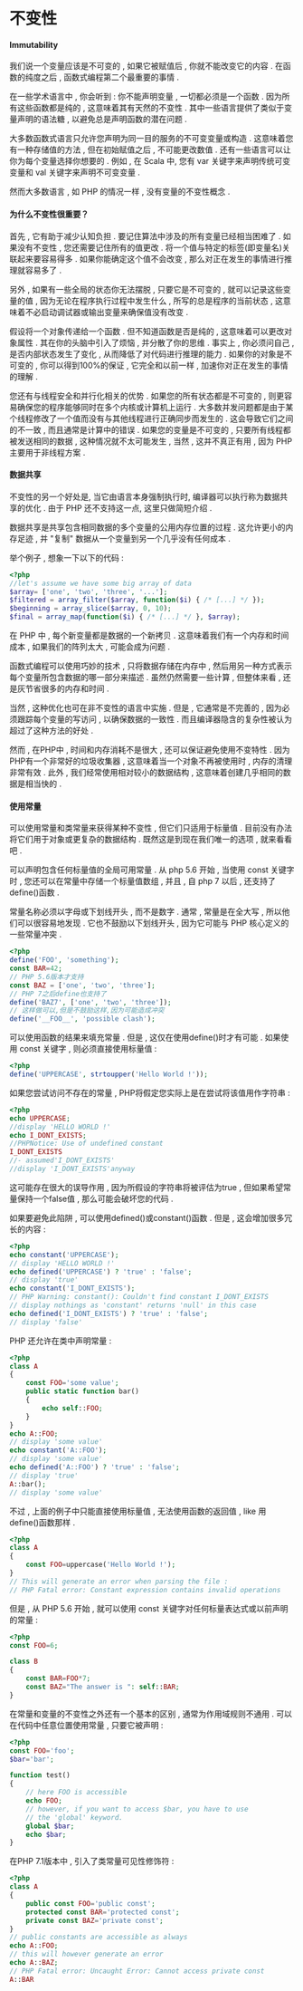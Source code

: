 # 不变性

#### Immutability

我们说一个变量应该是不可变的 , 如果它被赋值后 , 你就不能改变它的内容 . 在函数的纯度之后 , 函数式编程第二个最重要的事情 .

在一些学术语言中 , 你会听到 : 你不能声明变量 , 一切都必须是一个函数 . 因为所有这些函数都是纯的 , 这意味着其有天然的不变性 . 其中一些语言提供了类似于变量声明的语法糖 , 以避免总是声明函数的潜在问题 .

大多数函数式语言只允许您声明为同一目的服务的不可变变量或构造 . 这意味着您有一种存储值的方法 , 但在初始赋值之后 , 不可能更改数值 . 还有一些语言可以让你为每个变量选择你想要的 . 例如 , 在 Scala 中, 您有 var 关键字来声明传统可变变量和 val 关键字来声明不可变变量 .

然而大多数语言 , 如 PHP 的情况一样 , 没有变量的不变性概念 .

#### 为什么不变性很重要？

首先 , 它有助于减少认知负担 . 要记住算法中涉及的所有变量已经相当困难了 . 如果没有不变性 , 您还需要记住所有的值更改 . 将一个值与特定的标签\(即变量名\)关联起来要容易得多 . 如果你能确定这个值不会改变 , 那么对正在发生的事情进行推理就容易多了 .

另外 , 如果有一些全局的状态你无法摆脱 , 只要它是不可变的 , 就可以记录这些变量的值 , 因为无论在程序执行过程中发生什么 , 所写的总是程序的当前状态 , 这意味着不必启动调试器或输出变量来确保值没有改变 .

假设将一个对象传递给一个函数 . 但不知道函数是否是纯的 , 这意味着可以更改对象属性 . 其在你的头脑中引入了烦恼 , 并分散了你的思维 . 事实上 , 你必须问自己 , 是否内部状态发生了变化 , 从而降低了对代码进行推理的能力 . 如果你的对象是不可变的 , 你可以得到100%的保证 , 它完全和以前一样 , 加速你对正在发生的事情的理解 .

您还有与线程安全和并行化相关的优势 . 如果您的所有状态都是不可变的 , 则更容易确保您的程序能够同时在多个内核或计算机上运行 . 大多数并发问题都是由于某个线程修改了一个值而没有与其他线程进行正确同步而发生的 . 这会导致它们之间的不一致 , 而且通常是计算中的错误 . 如果您的变量是不可变的 , 只要所有线程都被发送相同的数据 , 这种情况就不太可能发生 , 当然 , 这并不真正有用 , 因为 PHP 主要用于非线程方案 .

#### 数据共享

不变性的另一个好处是, 当它由语言本身强制执行时, 编译器可以执行称为数据共享的优化 . 由于 PHP 还不支持这一点, 这里只做简短介绍 .

数据共享是共享包含相同数据的多个变量的公用内存位置的过程 . 这允许更小的内存足迹 , 并 "复制" 数据从一个变量到另一个几乎没有任何成本 .

举个例子 , 想象一下以下的代码 :

```php
<?php
//let's assume we have some big array of data
$array= ['one', 'two', 'three', '...'];
$filtered = array_filter($array, function($i) { /* [...] */ });
$beginning = array_slice($array, 0, 10);
$final = array_map(function($i) { /* [...] */ }, $array);
```

在 PHP 中 , 每个新变量都是数据的一个新拷贝 . 这意味着我们有一个内存和时间成本 , 如果我们的阵列太大 , 可能会成为问题 .

函数式编程可以使用巧妙的技术 , 只将数据存储在内存中 , 然后用另一种方式表示每个变量所包含数据的哪一部分来描述 . 虽然仍然需要一些计算 , 但整体来看 , 还是灰节省很多的内存和时间 .

当然 , 这种优化也可在非不变性的语言中实施 . 但是 , 它通常是不完善的 , 因为必须跟踪每个变量的写访问 , 以确保数据的一致性 . 而且编译器隐含的复杂性被认为超过了这种方法的好处 .

然而 , 在PHP中 , 时间和内存消耗不是很大 , 还可以保证避免使用不变特性  . 因为PHP有一个非常好的垃圾收集器 , 这意味着当一个对象不再被使用时 , 内存的清理非常有效 . 此外 , 我们经常使用相对较小的数据结构 , 这意味着创建几乎相同的数据是相当快的 .

#### 使用常量

可以使用常量和类常量来获得某种不变性 , 但它们只适用于标量值 . 目前没有办法将它们用于对象或更复杂的数据结构 . 既然这是到现在我们唯一的选项 , 就来看看吧 .

可以声明包含任何标量值的全局可用常量 . 从 php 5.6 开始 , 当使用 const 关键字时 , 您还可以在常量中存储一个标量值数组 , 并且 , 自 php 7 以后 , 还支持了define\(\)函数 .

常量名称必须以字母或下划线开头 , 而不是数字 . 通常 , 常量是在全大写 , 所以他们可以很容易地发现 . 它也不鼓励以下划线开头 , 因为它可能与 PHP 核心定义的一些常量冲突 .

```php
<?php
define('FOO', 'something');
const BAR=42;
// PHP 5.6版本才支持
const BAZ = ['one', 'two', 'three'];
// PHP 7之后define也支持了
define('BAZ7', ['one', 'two', 'three']);
// 这样做可以,但是不鼓励这样,因为可能造成冲突
define('__FOO__', 'possible clash');
```

可以使用函数的结果来填充常量 . 但是 , 这仅在使用define\(\)时才有可能 . 如果使用 const 关键字 , 则必须直接使用标量值 :

```php
<?php
define('UPPERCASE', strtoupper('Hello World !'));
```

如果您尝试访问不存在的常量 , PHP将假定您实际上是在尝试将该值用作字符串 :

```php
<?php
echo UPPERCASE;
//display 'HELLO WORLD !'
echo I_DONT_EXISTS;
//PHPNotice: Use of undefined constant
I_DONT_EXISTS
//- assumed'I_DONT_EXISTS'
//display 'I_DONT_EXISTS'anyway
```

这可能存在很大的误导作用 , 因为所假设的字符串将被评估为true , 但如果希望常量保持一个false值 , 那么可能会破坏您的代码 .

如果要避免此陷阱 , 可以使用defined\(\)或constant\(\)函数 . 但是 , 这会增加很多冗长的内容 :

```php
<?php
echo constant('UPPERCASE');
// display 'HELLO WORLD !'
echo defined('UPPERCASE') ? 'true' : 'false';
// display 'true'
echo constant('I_DONT_EXISTS');
// PHP Warning: constant(): Couldn't find constant I_DONT_EXISTS
// display nothings as 'constant' returns 'null' in this case
echo defined('I_DONT_EXISTS') ? 'true' : 'false';
// display 'false'
```

PHP 还允许在类中声明常量 :

```php
<?php
class A
{
    const FOO='some value';
    public static function bar()
    {
        echo self::FOO;
    }
}
echo A::FOO;
// display 'some value'
echo constant('A::FOO');
// display 'some value'
echo defined('A::FOO') ? 'true' : 'false';
// display 'true'
A::bar();
// display 'some value'
```

不过 , 上面的例子中只能直接使用标量值 , 无法使用函数的返回值 , like 用define\(\)函数那样 .

```php
<?php
class A
{
    const FOO=uppercase('Hello World !');
}
// This will generate an error when parsing the file :
// PHP Fatal error: Constant expression contains invalid operations
```

但是 , 从 PHP 5.6 开始 , 就可以使用 const 关键字对任何标量表达式或以前声明的常量 :

```php
<?php
const FOO=6;

class B
{
    const BAR=FOO*7;
    const BAZ="The answer is ": self::BAR;
}
```

在常量和变量的不变性之外还有一个基本的区别 , 通常为作用域规则不通用 . 可以在代码中任意位置使用常量 , 只要它被声明 :

```php
<?php
const FOO='foo';
$bar='bar';

function test()
{
    // here FOO is accessible
    echo FOO;
    // however, if you want to access $bar, you have to use
    // the 'global' keyword.
    global $bar;
    echo $bar;
}
```

在PHP 7.1版本中 , 引入了类常量可见性修饰符 : 

```php
<?php
class A
{
    public const FOO='public const';
    protected const BAR='protected const';
    private const BAZ='private const';
}
// public constants are accessible as always
echo A::FOO;
// this will however generate an error
echo A::BAZ;
// PHP Fatal error: Uncaught Error: Cannot access private const
A::BAR
```



